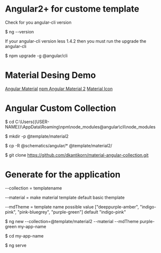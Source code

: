 # Angular2+ for custome template
Check for you angular-cli version

$ ng --version

If your angular-cli version less 1.4.2 then you must run the upgrade the angular-cli

$ npm upgrade -g @angular/cli

# Material Desing Demo
[Angular Material](https://material.angular.io/)
[npm Angular Material 2](https://www.npmjs.com/package/angular2-materialize)
[Material Icon](https://google.github.io/material-design-icons/)

# Angular Custom Collection
$ cd C:\Users\{{USER-NAME}}\AppData\Roaming\npm\node_modules\@angular\cli\node_modules

$ mkdir -p @template/material2

$ cp -R \@schematics/angular/* \@template/material2/

$ git clone https://github.com/dkantikorn/material-angular-collection.git

# Generate for the application

--collection = templatename

--material = make material template default basic themplate

--mdTheme = template name possible value  ["deeppurple-amber", "indigo-pink", "pink-bluegrey", "purple-green"] default "indigo-pink"

$ ng new --collection=@template/material2 --material --mdTheme purple-green my-app-name

$ cd my-app-name

$ ng serve